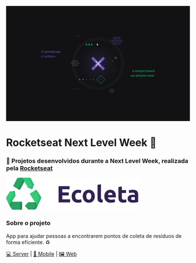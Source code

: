 
<img src="./.github/next-level-week.jpg">

# Rocketseat Next Level Week :rocket:
### :space_invader: Projetos desenvolvidos durante a Next Level Week, realizada pela [Rocketseat](https://github.com/rocketseat)

<img src="./.github/logo.svg">

### Sobre o projeto

App para ajudar pessoas a encontrarem pontos de coleta de resíduos de forma eficiente. :recycle:

[:computer: Server](https://github.com/gaoliveira21/rocketseat-next-level-week/tree/master/ecoleta/server) | [:iphone: Mobile](https://github.com/gaoliveira21/rocketseat-next-level-week/tree/master/ecoleta/mobile) | [:framed_picture: Web](https://github.com/gaoliveira21/rocketseat-next-level-week/tree/master/ecoleta/web)